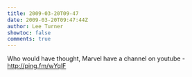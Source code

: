 ```yaml
---
title: 2009-03-20T09-47
date: 2009-03-20T09:47:44Z
author: Lee Turner
showtoc: false
comments: true
---
```


Who would have thought, Marvel have a channel on youtube - http://ping.fm/wYqlF

